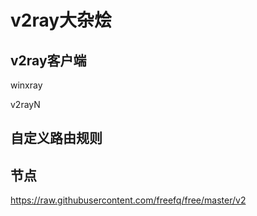# v2ray大杂烩

## v2ray客户端

winxray

v2rayN

## 自定义路由规则

## 节点
https://raw.githubusercontent.com/freefq/free/master/v2

